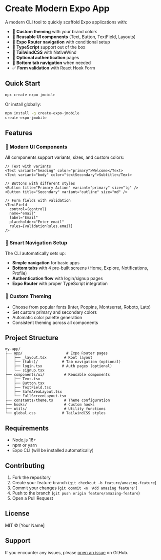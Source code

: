 # Create Modern Expo App

A modern CLI tool to quickly scaffold Expo applications with:

- 🎨 **Custom theming** with your brand colors
- 🧩 **Reusable UI components** (Text, Button, TextField, Layouts)
- 🧭 **Expo Router navigation** with conditional setup
- 🎯 **TypeScript** support out of the box
- 💅 **TailwindCSS** with NativeWind
- 🔐 **Optional authentication** pages
- 📱 **Bottom tab navigation** when needed
- ✅ **Form validation** with React Hook Form

## Quick Start

```bash
npx create-expo-jmobile
```

Or install globally:

```bash
npm install -g create-expo-jmobile
create-expo-jmobile
```

## Features

### 🎨 Modern UI Components

All components support variants, sizes, and custom colors:

```tsx
// Text with variants
<Text variant="heading" color="primary">Welcome</Text>
<Text variant="body" color="textSecondary">Subtitle</Text>

// Buttons with different styles
<Button title="Primary Action" variant="primary" size="lg" />
<Button title="Secondary" variant="outline" size="md" />

// Form fields with validation
<TextField 
  control={control}
  name="email"
  label="Email"
  placeholder="Enter email"
  rules={validationRules.email}
/>
```

### 🧭 Smart Navigation Setup

The CLI automatically sets up:
- **Simple navigation** for basic apps
- **Bottom tabs** with 4 pre-built screens (Home, Explore, Notifications, Profile)
- **Authentication flow** with login/signup pages
- **Expo Router** with proper TypeScript integration

### 🎨 Custom Theming

- Choose from popular fonts (Inter, Poppins, Montserrat, Roboto, Lato)
- Set custom primary and secondary colors
- Automatic color palette generation
- Consistent theming across all components

## Project Structure

```
my-app/
├── app/                    # Expo Router pages
│   ├── _layout.tsx        # Root layout
│   ├── (tabs)/           # Tab navigation (optional)
│   ├── login.tsx         # Auth pages (optional)
│   └── signup.tsx
├── components/ui/         # Reusable components
│   ├── Text.tsx
│   ├── Button.tsx
│   ├── TextField.tsx
│   ├── SafeAreaLayout.tsx
│   └── FullScreenLayout.tsx
├── constants/theme.ts     # Theme configuration
├── hooks/                 # Custom hooks
├── utils/                 # Utility functions
└── global.css            # TailwindCSS styles
```

## Requirements

- Node.js 16+ 
- npm or yarn
- Expo CLI (will be installed automatically)

## Contributing

1. Fork the repository
2. Create your feature branch (`git checkout -b feature/amazing-feature`)
3. Commit your changes (`git commit -m 'Add amazing feature'`)
4. Push to the branch (`git push origin feature/amazing-feature`)
5. Open a Pull Request

## License

MIT © [Your Name]

## Support

If you encounter any issues, please [open an issue](https://github.com/jameshardey/create-expo-jmobile/issues) on GitHub.